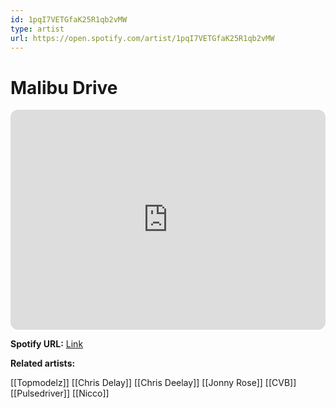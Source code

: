 ```yaml
---
id: 1pqI7VETGfaK25R1qb2vMW
type: artist
url: https://open.spotify.com/artist/1pqI7VETGfaK25R1qb2vMW
---
```

# Malibu Drive

<iframe style="border-radius:12px" src="https://open.spotify.com/embed/artist/1pqI7VETGfaK25R1qb2vMW" width="100%" height="352" frameBorder="0" allowfullscreen="" allow="autoplay; clipboard-write; encrypted-media; fullscreen; picture-in-picture" loading="lazy"></iframe>

**Spotify URL:** [Link](https://open.spotify.com/artist/1pqI7VETGfaK25R1qb2vMW)

**Related artists:**

[[Topmodelz]]
[[Chris Delay]]
[[Chris Deelay]]
[[Jonny Rose]]
[[CVB]]
[[Pulsedriver]]
[[Nicco]]

